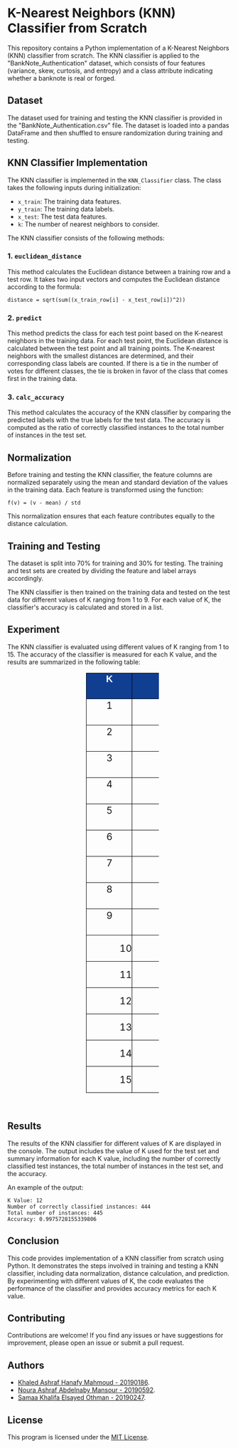 # K-Nearest Neighbors (KNN) Classifier from Scratch

This repository contains a Python implementation of a K-Nearest Neighbors (KNN) classifier from scratch. The KNN classifier is applied to the "BankNote_Authentication" dataset, which consists of four features (variance, skew, curtosis, and entropy) and a class attribute indicating whether a banknote is real or forged.

## Dataset

The dataset used for training and testing the KNN classifier is provided in the "BankNote_Authentication.csv" file. The dataset is loaded into a pandas DataFrame and then shuffled to ensure randomization during training and testing.

## KNN Classifier Implementation

The KNN classifier is implemented in the `KNN_Classifier` class. The class takes the following inputs during initialization:

- `x_train`: The training data features.
- `y_train`: The training data labels.
- `x_test`: The test data features.
- `k`: The number of nearest neighbors to consider.

The KNN classifier consists of the following methods:

### 1. `euclidean_distance`

This method calculates the Euclidean distance between a training row and a test row. It takes two input vectors and computes the Euclidean distance according to the formula:
```
distance = sqrt(sum((x_train_row[i] - x_test_row[i])^2))
```

### 2. `predict`

This method predicts the class for each test point based on the K-nearest neighbors in the training data. For each test point, the Euclidean distance is calculated between the test point and all training points. The K-nearest neighbors with the smallest distances are determined, and their corresponding class labels are counted. If there is a tie in the number of votes for different classes, the tie is broken in favor of the class that comes first in the training data.

### 3. `calc_accuracy`

This method calculates the accuracy of the KNN classifier by comparing the predicted labels with the true labels for the test data. The accuracy is computed as the ratio of correctly classified instances to the total number of instances in the test set.

## Normalization

Before training and testing the KNN classifier, the feature columns are normalized separately using the mean and standard deviation of the values in the training data. Each feature is transformed using the function:
```
f(v) = (v - mean) / std
```

This normalization ensures that each feature contributes equally to the distance calculation.

## Training and Testing

The dataset is split into 70% for training and 30% for testing. The training and test sets are created by dividing the feature and label arrays accordingly.

The KNN classifier is then trained on the training data and tested on the test data for different values of K ranging from 1 to 9. For each value of K, the classifier's accuracy is calculated and stored in a list.

## Experiment

The KNN classifier is evaluated using different values of K ranging from 1 to 15. The accuracy of the classifier is measured for each K value, and the results are summarized in the following table:

<div class="WordSection1" align="center"><p class="MsoBodyText" align="center" style="margin-top:3.3pt;margin-right:128.15pt;
margin-bottom:0cm;margin-left:127.25pt;margin-bottom:.0001pt;text-align:center"><table class="MsoNormalTable" border="1" cellspacing="0" cellpadding="0" style="margin-left:5.8pt;border-collapse:collapse;mso-table-layout-alt:fixed;
 border:none;mso-border-alt:solid black .75pt;mso-yfti-tbllook:480;mso-padding-alt:
 0cm 0cm 0cm 0cm;mso-border-insideh:.75pt solid black;mso-border-insidev:.75pt solid black">
 <tbody><tr style="mso-yfti-irow:0;mso-yfti-firstrow:yes;height:21.9pt">
  <td width="359" valign="top" style="width:269.3pt;border:solid black 1.0pt;
  mso-border-alt:solid black .75pt;background:#103E91;padding:0cm 0cm 0cm 0cm;
  height:21.9pt">
  <p class="TableParagraph" align="center" style="margin-top:.75pt;margin-right:
  0cm;margin-bottom:0cm;margin-left:.55pt;margin-bottom:.0001pt;text-align:
  center"><b style="mso-bidi-font-weight:normal"><span style="font-size:16.0pt;
  mso-bidi-font-size:11.0pt;font-family:&quot;Arial&quot;,sans-serif;mso-hansi-font-family:
  &quot;Arial MT&quot;;mso-bidi-font-family:&quot;Arial MT&quot;;color:white"><b>K</b></span></b><b style="mso-bidi-font-weight:normal"><span style="font-size:16.0pt;mso-bidi-font-size:
  11.0pt;font-family:&quot;Arial&quot;,sans-serif;mso-hansi-font-family:&quot;Arial MT&quot;;
  mso-bidi-font-family:&quot;Arial MT&quot;"><o:p></o:p></span></b></p>
  </td>
  <td width="359" valign="top" style="width:269.3pt;border:solid black 1.0pt;
  border-left:none;mso-border-left-alt:solid black .75pt;mso-border-alt:solid black .75pt;
  background:#103E91;padding:0cm 0cm 0cm 0cm;height:21.9pt">
  <p class="TableParagraph" align="center" style="margin-left:55.65pt;text-align:
  center"><b style="mso-bidi-font-weight:normal"><span style="font-size:16.0pt;
  mso-bidi-font-size:11.0pt;font-family:&quot;Arial&quot;,sans-serif;mso-hansi-font-family:
  &quot;Arial MT&quot;;mso-bidi-font-family:&quot;Arial MT&quot;;color:white"><b>Accuracy</b></span></b><b style="mso-bidi-font-weight:normal"><span style="font-size:16.0pt;mso-bidi-font-size:
  11.0pt;font-family:&quot;Arial&quot;,sans-serif;mso-hansi-font-family:&quot;Arial MT&quot;;
  mso-bidi-font-family:&quot;Arial MT&quot;"><o:p></o:p></span></b></p>
  </td>
 </tr>
 <tr style="mso-yfti-irow:1;height:21.9pt">
  <td width="359" valign="top" style="width:269.3pt;border:solid black 1.0pt;
  border-top:none;mso-border-top-alt:solid black .75pt;mso-border-alt:solid black .75pt;
  padding:0cm 0cm 0cm 0cm;height:21.9pt">
  <p class="TableParagraph" align="center" style="margin-top:.75pt;margin-right:
  0cm;margin-bottom:0cm;margin-left:.55pt;margin-bottom:.0001pt;text-align:
  center"><span style="font-size:16.0pt;mso-bidi-font-size:11.0pt">1<o:p></o:p></span></p>
  </td>
  <td width="359" valign="top" style="width:269.3pt;border-top:none;border-left:
  none;border-bottom:solid black 1.0pt;border-right:solid black 1.0pt;
  mso-border-top-alt:solid black .75pt;mso-border-left-alt:solid black .75pt;
  mso-border-alt:solid black .75pt;padding:0cm 0cm 0cm 0cm;height:21.9pt">
  <p class="TableParagraph" align="center" style="margin-left:55.65pt;text-align:
  center"><span style="font-size:16.0pt;mso-bidi-font-size:11.0pt">1.0<o:p></o:p></span></p>
  </td>
 </tr>
 <tr style="mso-yfti-irow:2;height:21.9pt">
  <td width="359" valign="top" style="width:269.3pt;border:solid black 1.0pt;
  border-top:none;mso-border-top-alt:solid black .75pt;mso-border-alt:solid black .75pt;
  padding:0cm 0cm 0cm 0cm;height:21.9pt">
  <p class="TableParagraph" align="center" style="margin-top:.75pt;margin-right:
  0cm;margin-bottom:0cm;margin-left:.55pt;margin-bottom:.0001pt;text-align:
  center"><span style="font-size:16.0pt;mso-bidi-font-size:11.0pt">2<o:p></o:p></span></p>
  </td>
  <td width="359" valign="top" style="width:269.3pt;border-top:none;border-left:
  none;border-bottom:solid black 1.0pt;border-right:solid black 1.0pt;
  mso-border-top-alt:solid black .75pt;mso-border-left-alt:solid black .75pt;
  mso-border-alt:solid black .75pt;padding:0cm 0cm 0cm 0cm;height:21.9pt">
  <p class="TableParagraph" align="center" style="margin-left:55.65pt;text-align:
  center"><span style="font-size:16.0pt;mso-bidi-font-size:11.0pt">1.0<o:p></o:p></span></p>
  </td>
 </tr>
 <tr style="mso-yfti-irow:3;height:21.9pt">
  <td width="359" valign="top" style="width:269.3pt;border:solid black 1.0pt;
  border-top:none;mso-border-top-alt:solid black .75pt;mso-border-alt:solid black .75pt;
  padding:0cm 0cm 0cm 0cm;height:21.9pt">
  <p class="TableParagraph" align="center" style="margin-top:.75pt;margin-right:
  0cm;margin-bottom:0cm;margin-left:.55pt;margin-bottom:.0001pt;text-align:
  center"><span style="font-size:16.0pt;mso-bidi-font-size:11.0pt">3<o:p></o:p></span></p>
  </td>
  <td width="359" valign="top" style="width:269.3pt;border-top:none;border-left:
  none;border-bottom:solid black 1.0pt;border-right:solid black 1.0pt;
  mso-border-top-alt:solid black .75pt;mso-border-left-alt:solid black .75pt;
  mso-border-alt:solid black .75pt;padding:0cm 0cm 0cm 0cm;height:21.9pt">
  <p class="TableParagraph" align="center" style="margin-left:55.65pt;text-align:
  center"><span style="font-size:16.0pt;mso-bidi-font-size:11.0pt">1.0<o:p></o:p></span></p>
  </td>
 </tr>
 <tr style="mso-yfti-irow:4;height:21.9pt">
  <td width="359" valign="top" style="width:269.3pt;border:solid black 1.0pt;
  border-top:none;mso-border-top-alt:solid black .75pt;mso-border-alt:solid black .75pt;
  padding:0cm 0cm 0cm 0cm;height:21.9pt">
  <p class="TableParagraph" align="center" style="margin-top:.75pt;margin-right:
  0cm;margin-bottom:0cm;margin-left:.55pt;margin-bottom:.0001pt;text-align:
  center"><span style="font-size:16.0pt;mso-bidi-font-size:11.0pt">4<o:p></o:p></span></p>
  </td>
  <td width="359" valign="top" style="width:269.3pt;border-top:none;border-left:
  none;border-bottom:solid black 1.0pt;border-right:solid black 1.0pt;
  mso-border-top-alt:solid black .75pt;mso-border-left-alt:solid black .75pt;
  mso-border-alt:solid black .75pt;padding:0cm 0cm 0cm 0cm;height:21.9pt">
  <p class="TableParagraph" align="center" style="margin-left:55.65pt;text-align:
  center"><span style="font-size:16.0pt;mso-bidi-font-size:11.0pt">1.0<o:p></o:p></span></p>
  </td>
 </tr>
 <tr style="mso-yfti-irow:5;height:21.9pt">
  <td width="359" valign="top" style="width:269.3pt;border:solid black 1.0pt;
  border-top:none;mso-border-top-alt:solid black .75pt;mso-border-alt:solid black .75pt;
  padding:0cm 0cm 0cm 0cm;height:21.9pt">
  <p class="TableParagraph" align="center" style="margin-top:.75pt;margin-right:
  0cm;margin-bottom:0cm;margin-left:.55pt;margin-bottom:.0001pt;text-align:
  center"><span style="font-size:16.0pt;mso-bidi-font-size:11.0pt">5<o:p></o:p></span></p>
  </td>
  <td width="359" valign="top" style="width:269.3pt;border-top:none;border-left:
  none;border-bottom:solid black 1.0pt;border-right:solid black 1.0pt;
  mso-border-top-alt:solid black .75pt;mso-border-left-alt:solid black .75pt;
  mso-border-alt:solid black .75pt;padding:0cm 0cm 0cm 0cm;height:21.9pt">
  <p class="TableParagraph" align="center" style="margin-left:55.65pt;text-align:
  center"><span style="font-size:16.0pt;mso-bidi-font-size:11.0pt">1.0<o:p></o:p></span></p>
  </td>
 </tr>
 <tr style="mso-yfti-irow:6;height:21.9pt">
  <td width="359" valign="top" style="width:269.3pt;border:solid black 1.0pt;
  border-top:none;mso-border-top-alt:solid black .75pt;mso-border-alt:solid black .75pt;
  padding:0cm 0cm 0cm 0cm;height:21.9pt">
  <p class="TableParagraph" align="center" style="margin-top:.75pt;margin-right:
  0cm;margin-bottom:0cm;margin-left:.55pt;margin-bottom:.0001pt;text-align:
  center"><span style="font-size:16.0pt;mso-bidi-font-size:11.0pt">6<o:p></o:p></span></p>
  </td>
  <td width="359" valign="top" style="width:269.3pt;border-top:none;border-left:
  none;border-bottom:solid black 1.0pt;border-right:solid black 1.0pt;
  mso-border-top-alt:solid black .75pt;mso-border-left-alt:solid black .75pt;
  mso-border-alt:solid black .75pt;padding:0cm 0cm 0cm 0cm;height:21.9pt">
  <p class="TableParagraph" align="center" style="margin-left:55.65pt;text-align:
  center"><span style="font-size:16.0pt;mso-bidi-font-size:11.0pt">1.0<o:p></o:p></span></p>
  </td>
 </tr>
 <tr style="mso-yfti-irow:7;height:21.9pt">
  <td width="359" valign="top" style="width:269.3pt;border:solid black 1.0pt;
  border-top:none;mso-border-top-alt:solid black .75pt;mso-border-alt:solid black .75pt;
  padding:0cm 0cm 0cm 0cm;height:21.9pt">
  <p class="TableParagraph" align="center" style="margin-top:.75pt;margin-right:
  0cm;margin-bottom:0cm;margin-left:.55pt;margin-bottom:.0001pt;text-align:
  center"><span style="font-size:16.0pt;mso-bidi-font-size:11.0pt">7<o:p></o:p></span></p>
  </td>
  <td width="359" valign="top" style="width:269.3pt;border-top:none;border-left:
  none;border-bottom:solid black 1.0pt;border-right:solid black 1.0pt;
  mso-border-top-alt:solid black .75pt;mso-border-left-alt:solid black .75pt;
  mso-border-alt:solid black .75pt;padding:0cm 0cm 0cm 0cm;height:21.9pt">
  <p class="TableParagraph" align="center" style="margin-left:55.65pt;text-align:
  center"><span style="font-size:16.0pt;mso-bidi-font-size:11.0pt">1.0<o:p></o:p></span></p>
  </td>
 </tr>
 <tr style="mso-yfti-irow:8;height:21.9pt">
  <td width="359" valign="top" style="width:269.3pt;border:solid black 1.0pt;
  border-top:none;mso-border-top-alt:solid black .75pt;mso-border-alt:solid black .75pt;
  padding:0cm 0cm 0cm 0cm;height:21.9pt">
  <p class="TableParagraph" align="center" style="margin-top:.75pt;margin-right:
  0cm;margin-bottom:0cm;margin-left:.55pt;margin-bottom:.0001pt;text-align:
  center"><span style="font-size:16.0pt;mso-bidi-font-size:11.0pt">8<o:p></o:p></span></p>
  </td>
  <td width="359" valign="top" style="width:269.3pt;border-top:none;border-left:
  none;border-bottom:solid black 1.0pt;border-right:solid black 1.0pt;
  mso-border-top-alt:solid black .75pt;mso-border-left-alt:solid black .75pt;
  mso-border-alt:solid black .75pt;padding:0cm 0cm 0cm 0cm;height:21.9pt">
  <p class="TableParagraph" align="center" style="margin-left:55.65pt;text-align:
  center"><span style="font-size:16.0pt;mso-bidi-font-size:11.0pt">1.0<o:p></o:p></span></p>
  </td>
 </tr>
 <tr style="mso-yfti-irow:9;height:21.9pt">
  <td width="359" valign="top" style="width:269.3pt;border:solid black 1.0pt;
  border-top:none;mso-border-top-alt:solid black .75pt;mso-border-alt:solid black .75pt;
  padding:0cm 0cm 0cm 0cm;height:21.9pt">
  <p class="TableParagraph" align="center" style="margin-top:.75pt;margin-right:
  0cm;margin-bottom:0cm;margin-left:.55pt;margin-bottom:.0001pt;text-align:
  center"><span style="font-size:16.0pt;mso-bidi-font-size:11.0pt">9<o:p></o:p></span></p>
  </td>
  <td width="359" valign="top" style="width:269.3pt;border-top:none;border-left:
  none;border-bottom:solid black 1.0pt;border-right:solid black 1.0pt;
  mso-border-top-alt:solid black .75pt;mso-border-left-alt:solid black .75pt;
  mso-border-alt:solid black .75pt;padding:0cm 0cm 0cm 0cm;height:21.9pt">
  <p class="TableParagraph" align="center" style="margin-left:55.65pt;text-align:
  center"><span style="font-size:16.0pt;mso-bidi-font-size:11.0pt">1.0<o:p></o:p></span></p>
  </td>
 </tr>
 <tr style="mso-yfti-irow:10;height:21.9pt">
  <td width="359" valign="top" style="width:269.3pt;border:solid black 1.0pt;
  border-top:none;mso-border-top-alt:solid black .75pt;mso-border-alt:solid black .75pt;
  padding:0cm 0cm 0cm 0cm;height:21.9pt">
  <p class="TableParagraph" align="center" style="margin-left:55.65pt;text-align:
  center"><span style="font-size:16.0pt;mso-bidi-font-size:11.0pt">10<o:p></o:p></span></p>
  </td>
  <td width="359" valign="top" style="width:269.3pt;border-top:none;border-left:
  none;border-bottom:solid black 1.0pt;border-right:solid black 1.0pt;
  mso-border-top-alt:solid black .75pt;mso-border-left-alt:solid black .75pt;
  mso-border-alt:solid black .75pt;padding:0cm 0cm 0cm 0cm;height:21.9pt">
  <p class="TableParagraph" align="center" style="margin-left:55.65pt;text-align:
  center"><span style="font-size:16.0pt;mso-bidi-font-size:11.0pt">1.0<o:p></o:p></span></p>
  </td>
 </tr>
 <tr style="mso-yfti-irow:11;height:21.9pt">
  <td width="359" valign="top" style="width:269.3pt;border:solid black 1.0pt;
  border-top:none;mso-border-top-alt:solid black .75pt;mso-border-alt:solid black .75pt;
  padding:0cm 0cm 0cm 0cm;height:21.9pt">
  <p class="TableParagraph" align="center" style="margin-left:55.65pt;text-align:
  center"><span style="font-size:16.0pt;mso-bidi-font-size:11.0pt">11<o:p></o:p></span></p>
  </td>
  <td width="359" valign="top" style="width:269.3pt;border-top:none;border-left:
  none;border-bottom:solid black 1.0pt;border-right:solid black 1.0pt;
  mso-border-top-alt:solid black .75pt;mso-border-left-alt:solid black .75pt;
  mso-border-alt:solid black .75pt;padding:0cm 0cm 0cm 0cm;height:21.9pt">
  <p class="TableParagraph" align="center" style="margin-left:55.65pt;text-align:
  center"><span style="font-size:16.0pt;mso-bidi-font-size:11.0pt">1.0<o:p></o:p></span></p>
  </td>
 </tr>
 <tr style="mso-yfti-irow:12;height:21.9pt">
  <td width="359" valign="top" style="width:269.3pt;border:solid black 1.0pt;
  border-top:none;mso-border-top-alt:solid black .75pt;mso-border-alt:solid black .75pt;
  padding:0cm 0cm 0cm 0cm;height:21.9pt">
  <p class="TableParagraph" align="center" style="margin-left:55.65pt;text-align:
  center"><span style="font-size:16.0pt;mso-bidi-font-size:11.0pt">12<o:p></o:p></span></p>
  </td>
  <td width="359" valign="top" style="width:269.3pt;border-top:none;border-left:
  none;border-bottom:solid black 1.0pt;border-right:solid black 1.0pt;
  mso-border-top-alt:solid black .75pt;mso-border-left-alt:solid black .75pt;
  mso-border-alt:solid black .75pt;padding:0cm 0cm 0cm 0cm;height:21.9pt">
  <p class="TableParagraph" align="center" style="margin-left:55.65pt;text-align:
  center"><span style="font-size:16.0pt;mso-bidi-font-size:11.0pt">0.9975728155339806<o:p></o:p></span></p>
  </td>
 </tr>
 <tr style="mso-yfti-irow:13;height:21.9pt">
  <td width="359" valign="top" style="width:269.3pt;border:solid black 1.0pt;
  border-top:none;mso-border-top-alt:solid black .75pt;mso-border-alt:solid black .75pt;
  padding:0cm 0cm 0cm 0cm;height:21.9pt">
  <p class="TableParagraph" align="center" style="margin-left:55.65pt;text-align:
  center"><span style="font-size:16.0pt;mso-bidi-font-size:11.0pt">13<o:p></o:p></span></p>
  </td>
  <td width="359" valign="top" style="width:269.3pt;border-top:none;border-left:
  none;border-bottom:solid black 1.0pt;border-right:solid black 1.0pt;
  mso-border-top-alt:solid black .75pt;mso-border-left-alt:solid black .75pt;
  mso-border-alt:solid black .75pt;padding:0cm 0cm 0cm 0cm;height:21.9pt">
  <p class="TableParagraph" align="center" style="margin-left:55.65pt;text-align:
  center"><span style="font-size:16.0pt;mso-bidi-font-size:11.0pt">1.0<o:p></o:p></span></p>
  </td>
 </tr>
 <tr style="mso-yfti-irow:14;height:21.9pt">
  <td width="359" valign="top" style="width:269.3pt;border:solid black 1.0pt;
  border-top:none;mso-border-top-alt:solid black .75pt;mso-border-alt:solid black .75pt;
  padding:0cm 0cm 0cm 0cm;height:21.9pt">
  <p class="TableParagraph" align="center" style="margin-left:55.65pt;text-align:
  center"><span style="font-size:16.0pt;mso-bidi-font-size:11.0pt">14<o:p></o:p></span></p>
  </td>
  <td width="359" valign="top" style="width:269.3pt;border-top:none;border-left:
  none;border-bottom:solid black 1.0pt;border-right:solid black 1.0pt;
  mso-border-top-alt:solid black .75pt;mso-border-left-alt:solid black .75pt;
  mso-border-alt:solid black .75pt;padding:0cm 0cm 0cm 0cm;height:21.9pt">
  <p class="TableParagraph" align="center" style="margin-left:55.65pt;text-align:
  center"><span style="font-size:16.0pt;mso-bidi-font-size:11.0pt">0.9975728155339806<o:p></o:p></span></p>
  </td>
 </tr>
 <tr style="mso-yfti-irow:15;height:21.9pt">
  <td width="359" valign="top" style="width:269.3pt;border:solid black 1.0pt;
  border-top:none;mso-border-top-alt:solid black .75pt;mso-border-alt:solid black .75pt;
  padding:0cm 0cm 0cm 0cm;height:21.9pt">
  <p class="TableParagraph" align="center" style="margin-left:55.65pt;text-align:
  center"><span style="font-size:16.0pt;mso-bidi-font-size:11.0pt">15<o:p></o:p></span></p>
  </td>
  <td width="359" valign="top" style="width:269.3pt;border-top:none;border-left:
  none;border-bottom:solid black 1.0pt;border-right:solid black 1.0pt;
  mso-border-top-alt:solid black .75pt;mso-border-left-alt:solid black .75pt;
  mso-border-alt:solid black .75pt;padding:0cm 0cm 0cm 0cm;height:21.9pt">
  <p class="TableParagraph" align="center" style="margin-left:55.65pt;text-align:
  center"><span style="font-size:16.0pt;mso-bidi-font-size:11.0pt">0.9975728155339806<o:p></o:p></span></p>
  </td>
 </tr>
 </tbody></table><br></p></div>

## Results

The results of the KNN classifier for different values of K are displayed in the console. The output includes the value of K used for the test set and summary information for each K value, including the number of correctly classified test instances, the total number of instances in the test set, and the accuracy.

An example of the output:
```
K Value: 12
Number of correctly classified instances: 444
Total number of instances: 445
Accuracy: 0.9975728155339806
```

## Conclusion

This code provides implementation of a KNN classifier from scratch using Python. It demonstrates the steps involved in training and testing a KNN classifier, including data normalization, distance calculation, and prediction. By experimenting with different values of K, the code evaluates the performance of the classifier and provides accuracy metrics for each K value.

## Contributing

Contributions are welcome! If you find any issues or have suggestions for improvement, please open an issue or submit a pull request.


## Authors

- [Khaled Ashraf Hanafy Mahmoud - 20190186](https://github.com/KhaledAshrafH).
- [Noura Ashraf Abdelnaby Mansour - 20190592](https://github.com/NouraAshraff).
- [Samaa Khalifa Elsayed Othman - 20190247](https://github.com/SamaaKhalifa).

## License

This program is licensed under the [MIT License](LICENSE.md).

